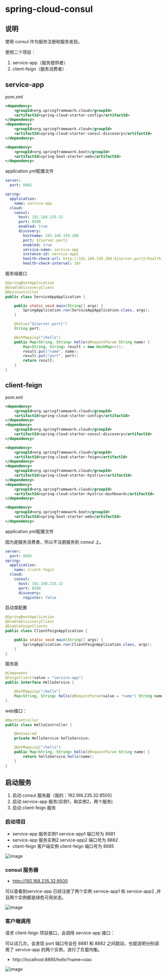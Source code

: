 # spring-cloud-consul

## 说明

使用 consul 作为服务注册和服务发现。

使用二个项目：

1. service-app（服务提供者）
2. client-feign（服务消费者）

## service-app

pom.xml

```xml
<dependency>
	<groupId>org.springframework.cloud</groupId>
	<artifactId>spring-cloud-starter-config</artifactId>
</dependency>
<dependency>
	<groupId>org.springframework.cloud</groupId>
	<artifactId>spring-cloud-starter-consul-discovery</artifactId>
</dependency>

<dependency>
	<groupId>org.springframework.boot</groupId>
	<artifactId>spring-boot-starter-web</artifactId>
</dependency>
```

application.yml配置文件

```yaml
server:
  port: 8881

spring:
  application:
    name: service-app
  cloud:
    consul:
      host: 192.168.235.32
      port: 8500
      enabled: true
      discovery:
        hostname: 192.168.150.208
        port: ${server.port}
        enabled: true
        service-name: service-app
        instance-id: service-app1
        health-check-url: http://192.168.150.208:${server.port}/health
        health-check-interval: 10s
```

服务端接口

```java
@SpringBootApplication
@EnableDiscoveryClient
@RestController
public class ServiceAppApplication {

	public static void main(String[] args) {
		SpringApplication.run(ServiceAppApplication.class, args);
	}

	@Value("${server.port}")
	String port;

	@GetMapping("/hello")
	public Map<String, String> hello(@RequestParam String name) {
		Map<String, String> result = new HashMap<>();
		result.put("name", name);
		result.put("port", port);
		return result;
	}
}
```


## client-feign

pom.xml

```xml
<dependency>
	<groupId>org.springframework.cloud</groupId>
	<artifactId>spring-cloud-starter-config</artifactId>
</dependency>
<dependency>
	<groupId>org.springframework.cloud</groupId>
	<artifactId>spring-cloud-starter-consul-discovery</artifactId>
</dependency>

<dependency>
	<groupId>org.springframework.cloud</groupId>
	<artifactId>spring-cloud-starter-feign</artifactId>
</dependency>
<dependency>
	<groupId>org.springframework.cloud</groupId>
	<artifactId>spring-cloud-starter-hystrix</artifactId>
</dependency>
<dependency>
	<groupId>org.springframework.cloud</groupId>
	<artifactId>spring-cloud-starter-hystrix-dashboard</artifactId>
</dependency>

<dependency>
	<groupId>org.springframework.boot</groupId>
	<artifactId>spring-boot-starter-web</artifactId>
</dependency>
```

application.yml配置文件

因为是服务消费者，所以不注册服务到 consul 上。

```yaml
server:
  port: 8885
spring:
  application:
    name: client-fegin
  cloud:
    consul:
      host: 192.168.235.32
      port: 8500
      discovery:
        register: false
```

启动类配置

```java
@SpringBootApplication
@EnableDiscoveryClient
@EnableFeignClients
public class ClientFeignApplication {

	public static void main(String[] args) {
		SpringApplication.run(ClientFeignApplication.class, args);
	}
}
```

服务层

```java
@Component
@FeignClient(value = "service-app")
public interface HelloService {

    @GetMapping("/hello")
    Map<String, String> hello(@RequestParam(value = "name") String name);
}
```

web接口：

```java
@RestController
public class HelloController {

    @Autowired
    private HelloService helloService;

    @GetMapping("/hello")
    public Map<String, String> hello(@RequestParam String name) {
        return helloService.hello(name);
    }
}

```

## 启动服务

1. 启动 consul 服务器（我的：192.168.235.32:8500）
2. 启动 service-app 服务(实例1，和实例2，两个服务)
3. 启动 client-feign 服务

### 启动项目

* service-app 服务实例1 service-app1 端口号为 8881
* service-app 服务实例2 service-app2 端口号为 8882
* client-feign 客户端实例 client-feign 端口号为 8885

![image](../images/consul2.png)


### consul 服务器

* http://192.168.235.32:8500

可以查看到service-app 已经注册了两个实例 service-app1 和 service-app2 ,并且两个实例都是绿色可用状态。

![image](../images/consul4.png)

### 客户端调用

请求 client-feign 项目接口，会调用 service-app 接口：

可以试几次，会发现 port 端口号会在 8881 和 8882 之间跳动，也就说明分别调用了 service-app 的两个实例，进行了负载均衡。

* http://localhost:8885/hello?name=xiao

![image](../images/consul3.png)

